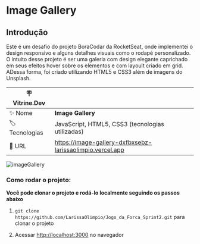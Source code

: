 # Image Gallery

## Introdução

Este é um desafio do projeto BoraCodar da RocketSeat, onde implementei o design responsivo e alguns detalhes visuais como o rodapé personalizado. O intuito desse projeto é ser uma galeria com design elegante caprichado em seus efeitos hover sobre os elementos e com layoult criado em grid. ADessa forma, foi criado utilizando HTML5 e CSS3 além de imagens do Unsplash.


| :placard: Vitrine.Dev |     |
| -------------  | --- |
| :sparkles: Nome        | **Image Gallery**
| :label: Tecnologias | JavaScript, HTML5, CSS3 (tecnologias utilizadas)
| :rocket: URL         | https://image-gallery-dxfbxsebz-larissaolimpio.vercel.app

![imageGallery](https://github.com/LarissaOlimpio/ImageGallery/assets/50180854/a1473283-672a-428e-bb65-48555ac7ce05#vitrinedev)


### Como rodar o projeto:

**Você pode clonar o projeto e rodá-lo localmente seguindo os passos abaixo**

1. `git clone https://github.com/LarissaOlimpio/Jogo_da_Forca_Sprint2.git` para clonar o projeto

2. Acessar [http://localhost:3000](http://localhost:3000) no navegador